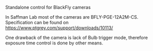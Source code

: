 Standalone control for BlackFly cameras

In Saffman Lab most of the cameras are BFLY-PGE-12A2M-CS. Specification can be found on https://www.ptgrey.com/support/downloads/10113/

One drawback of the camera is lack of Bulb trigger mode, therefore exposure time control is done by other means.
